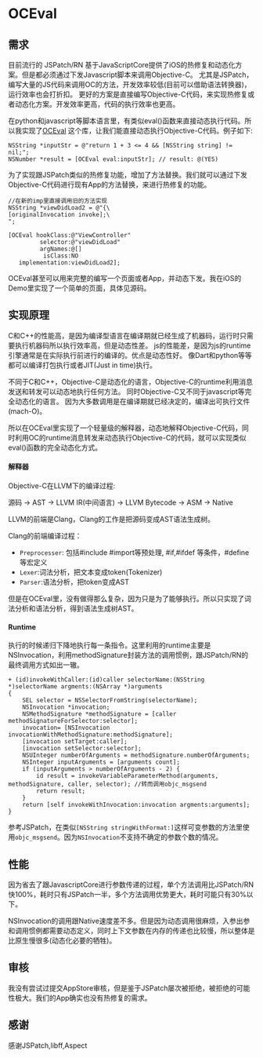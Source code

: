 # OCEval

## 需求

目前流行的 JSPatch/RN 基于JavaScriptCore提供了iOS的热修复和动态化方案。但是都必须通过下发Javascript脚本来调用Objective-C。 尤其是JSPatch，编写大量的JS代码来调用OC的方法，开发效率较低(目前可以借助语法转换器)，运行效率也会打折扣。
更好的方案是直接编写Objective-C代码，来实现热修复或者动态化方案。开发效率更高，代码的执行效率也更高。

在python和javascript等脚本语言里，有类似eval()函数来直接动态执行代码。所以我实现了[OCEval](https://github.com/lilidan/OCEval) 这个库，让我们能直接动态执行Objective-C代码。例子如下:

```objc
NSString *inputStr = @"return 1 + 3 <= 4 && [NSString string] != nil;";
NSNumber *result = [OCEval eval:inputStr]; // result: @(YES)
```

为了实现跟JSPatch类似的热修复功能，增加了方法替换。我们就可以通过下发Objective-C代码进行现有App的方法替换，来进行热修复的功能。

```objc
//在新的imp里直接调用旧的方法实现
NSString *viewDidLoad2 = @"{\
[originalInvocation invoke];\
";

[OCEval hookClass:@"ViewController"
         selector:@"viewDidLoad"
         argNames:@[]
          isClass:NO
   implementation:viewDidLoad2];
```


OCEval甚至可以用来完整的编写一个页面或者App，并动态下发。我在iOS的Demo里实现了一个简单的页面，具体见源码。

## 实现原理

C和C++的性能高，是因为编译型语言在编译期就已经生成了机器码，运行时只需要执行机器码所以执行效率高，但是动态性差。
js的性能差，是因为js的runtime引擎通常是在实际执行前进行的编译的。优点是动态性好。
像Dart和python等等都可以编译打包执行或者JIT(Just in time)执行。

不同于C和C++，Objective-C是动态化的语言，Objective-C的runtime利用消息发送和转发可以动态地执行任何方法。
同时Objective-C又不同于javascript等完全动态化的语言。 因为大多数调用是在编译期就已经决定的，编译出可执行文件(mach-O)。


所以在OCEval里实现了一个轻量级的解释器，动态地解释Objective-C代码，同时利用OC的runtime消息转发来动态执行Objective-C的代码，就可以实现类似eval()函数的完全动态化方式。


#### 解释器

Objective-C在LLVM下的编译过程:

源码 -> AST -> LLVM IR(中间语言) -> LLVM Bytecode -> ASM -> Native

LLVM的前端是Clang，Clang的工作是把源码变成AST语法生成树。

Clang的前端编译过程：
- ``Preprocesser``: 包括#include #import等预处理, #if,#ifdef 等条件，#define等宏定义
- ``Lexer``:词法分析，把文本变成token(Tokenizer)
- ``Parser``:语法分析，把token变成AST

但是在OCEval里，没有做得那么复杂，因为只是为了能够执行。所以只实现了词法分析和语法分析，得到语法生成树AST。

#### Runtime

执行的时候递归下降地执行每一条指令。这里利用的runtime主要是NSInvocation，利用methodSignature封装方法的调用惯例，跟JSPatch/RN的最终调用方式如出一辙。

```objc
+ (id)invokeWithCaller:(id)caller selectorName:(NSString *)selectorName argments:(NSArray *)arguments
{
    SEL selector = NSSelectorFromString(selectorName);
    NSInvocation *invocation;
    NSMethodSignature *methodSignature = [caller methodSignatureForSelector:selector];
    invocation= [NSInvocation invocationWithMethodSignature:methodSignature];
    [invocation setTarget:caller];
    [invocation setSelector:selector];
    NSUInteger numberOfArguments = methodSignature.numberOfArguments;
    NSInteger inputArguments = [arguments count];
    if (inputArguments > numberOfArguments - 2) {
        id result = invokeVariableParameterMethod(arguments, methodSignature, caller, selector); //转而调用objc_msgsend
        return result;
    }
    return [self invokeWithInvocation:invocation argments:arguments];
}
```

参考JSPatch，在类似``[NSString stringWithFormat:]``这样可变参数的方法里使用``objc_msgsend``。因为``NSInvocation``不支持不确定的参数个数的情况。

## 性能

因为省去了跟JavascriptCore进行参数传递的过程，单个方法调用比JSPatch/RN快100%，耗时只有JSPatch一半，多个方法调用优势更大，耗时可能只有30%以下。

NSInvocation的调用跟Native速度差不多。但是因为动态调用很麻烦，入参出参和调用惯例都需要动态定义，同时上下文参数在内存的传递也比较慢，所以整体是比原生慢很多(动态化必要的牺牲)。

## 审核

我没有尝试过提交AppStore审核，但是鉴于JSPatch屡次被拒绝，被拒绝的可能性极大。我们的App确实也没有热修复的需求。

## 感谢

感谢JSPatch,libff,Aspect
